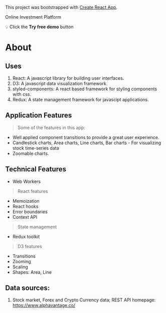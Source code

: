 This project was bootstrapped with [Create React App](https://github.com/facebook/create-react-app).

Online Investment Platform   
   
💡 Click the **Try free demo** button

# About

## Uses
1.  React: A javascript library for building user interfaces.
2.  D3: A javascript data visualization framework.
3.  styled-components: A react based framework for styling components with css.
4.  Redux: A state management framework for javascipt applications.

## Application Features
> Some of the features in this app:
* Well applied component transitions to provide a great user experience.
* Candlestick charts, Area charts, Line charts, Bar charts - For visualizing stock time-series data
* Zoomable charts.

## Technical Features
* Web  Workers
> React features
* Memoization
* React hooks
* Error boundaries
* Context API
> State management
* Redux toolkit
> D3 features
* Transitions
* Zooming
* Scaling
* Shapes: Area, Line


## Data sources:
1.  Stock market, Forex and Crypto Currency data; REST API homepage: https://www.alphavantage.co/
